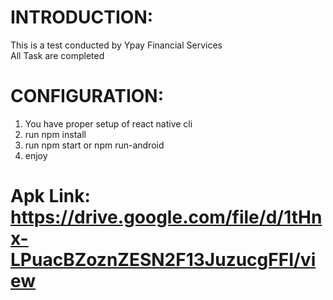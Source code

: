# INTRODUCTION:
This is a test conducted by Ypay Financial Services<br/>
All Task are completed

# CONFIGURATION:
1. You have proper setup of react native cli
2. run npm install 
3. run npm start or npm run-android
4. enjoy

# Apk Link: https://drive.google.com/file/d/1tHnx-LPuacBZoznZESN2F13JuzucgFFI/view
